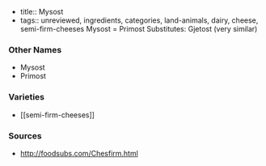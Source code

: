 - title:: Mysost
- tags:: unreviewed, ingredients, categories, land-animals, dairy, cheese, semi-firm-cheeses
Mysost = Primost Substitutes: Gjetost (very similar)

### Other Names

* Mysost
* Primost

### Varieties

* [[semi-firm-cheeses]]

### Sources
* http://foodsubs.com/Chesfirm.html
